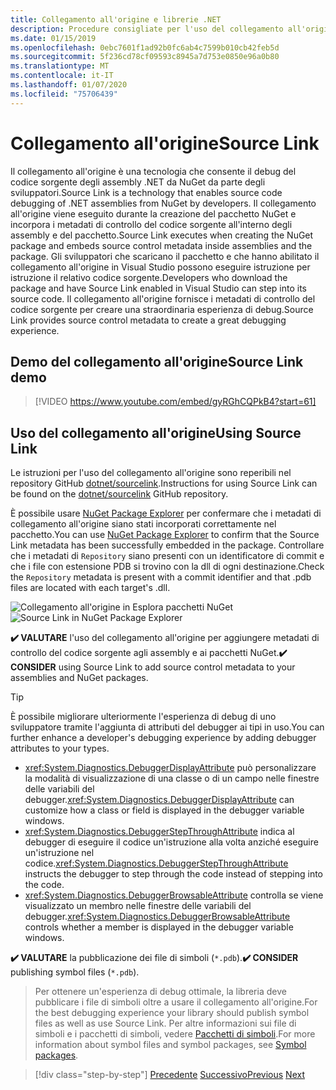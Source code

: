 ```yaml
---
title: Collegamento all'origine e librerie .NET
description: Procedure consigliate per l'uso del collegamento all'origine per migliorare il debug per le librerie .NET.
ms.date: 01/15/2019
ms.openlocfilehash: 0ebc7601f1ad92b0fc6ab4c7599b010cb42feb5d
ms.sourcegitcommit: 5f236cd78cf09593c8945a7d753e0850e96a0b80
ms.translationtype: MT
ms.contentlocale: it-IT
ms.lasthandoff: 01/07/2020
ms.locfileid: "75706439"
---
```

# <a name="source-link"></a><span data-ttu-id="e13f4-103">Collegamento all'origine</span><span class="sxs-lookup"><span data-stu-id="e13f4-103">Source Link</span></span>

<span data-ttu-id="e13f4-104">Il collegamento all'origine è una tecnologia che consente il debug del codice sorgente degli assembly .NET da NuGet da parte degli sviluppatori.</span><span class="sxs-lookup"><span data-stu-id="e13f4-104">Source Link is a technology that enables source code debugging of .NET assemblies from NuGet by developers.</span></span> <span data-ttu-id="e13f4-105">Il collegamento all'origine viene eseguito durante la creazione del pacchetto NuGet e incorpora i metadati di controllo del codice sorgente all'interno degli assembly e del pacchetto.</span><span class="sxs-lookup"><span data-stu-id="e13f4-105">Source Link executes when creating the NuGet package and embeds source control metadata inside assemblies and the package.</span></span> <span data-ttu-id="e13f4-106">Gli sviluppatori che scaricano il pacchetto e che hanno abilitato il collegamento all'origine in Visual Studio possono eseguire istruzione per istruzione il relativo codice sorgente.</span><span class="sxs-lookup"><span data-stu-id="e13f4-106">Developers who download the package and have Source Link enabled in Visual Studio can step into its source code.</span></span> <span data-ttu-id="e13f4-107">Il collegamento all'origine fornisce i metadati di controllo del codice sorgente per creare una straordinaria esperienza di debug.</span><span class="sxs-lookup"><span data-stu-id="e13f4-107">Source Link provides source control metadata to create a great debugging experience.</span></span>

## <a name="source-link-demo"></a><span data-ttu-id="e13f4-108">Demo del collegamento all'origine</span><span class="sxs-lookup"><span data-stu-id="e13f4-108">Source Link demo</span></span>

> [!VIDEO https://www.youtube.com/embed/gyRGhCQPkB4?start=61]

## <a name="using-source-link"></a><span data-ttu-id="e13f4-109">Uso del collegamento all'origine</span><span class="sxs-lookup"><span data-stu-id="e13f4-109">Using Source Link</span></span>

<span data-ttu-id="e13f4-110">Le istruzioni per l'uso del collegamento all'origine sono reperibili nel repository GitHub [dotnet/sourcelink](https://github.com/dotnet/sourcelink/blob/master/README.md).</span><span class="sxs-lookup"><span data-stu-id="e13f4-110">Instructions for using Source Link can be found on the [dotnet/sourcelink](https://github.com/dotnet/sourcelink/blob/master/README.md) GitHub repository.</span></span>

<span data-ttu-id="e13f4-111">È possibile usare [NuGet Package Explorer](https://github.com/NuGetPackageExplorer/NuGetPackageExplorer) per confermare che i metadati di collegamento all'origine siano stati incorporati correttamente nel pacchetto.</span><span class="sxs-lookup"><span data-stu-id="e13f4-111">You can use [NuGet Package Explorer](https://github.com/NuGetPackageExplorer/NuGetPackageExplorer) to confirm that the Source Link metadata has been successfully embedded in the package.</span></span> <span data-ttu-id="e13f4-112">Controllare che i metadati di `Repository` siano presenti con un identificatore di commit e che i file con estensione PDB si trovino con la dll di ogni destinazione.</span><span class="sxs-lookup"><span data-stu-id="e13f4-112">Check the `Repository` metadata is present with a commit identifier and that .pdb files are located with each target's .dll.</span></span>

<span data-ttu-id="e13f4-113">![Collegamento all'origine in Esplora pacchetti NuGet](./media/sourcelink/nuget-package-explorer-sourcelink.png "Collegamento all'origine in Esplora pacchetti NuGet")</span><span class="sxs-lookup"><span data-stu-id="e13f4-113">![Source Link in NuGet Package Explorer](./media/sourcelink/nuget-package-explorer-sourcelink.png "Source Link in NuGet Package Explorer")</span></span>

<span data-ttu-id="e13f4-114">**✔️ VALUTARE** l'uso del collegamento all'origine per aggiungere metadati di controllo del codice sorgente agli assembly e ai pacchetti NuGet.</span><span class="sxs-lookup"><span data-stu-id="e13f4-114">**✔️ CONSIDER** using Source Link to add source control metadata to your assemblies and NuGet packages.</span></span>

> [!TIP]
> <span data-ttu-id="e13f4-115">È possibile migliorare ulteriormente l'esperienza di debug di uno sviluppatore tramite l'aggiunta di attributi del debugger ai tipi in uso.</span><span class="sxs-lookup"><span data-stu-id="e13f4-115">You can further enhance a developer's debugging experience by adding debugger attributes to your types.</span></span>
>
> * <span data-ttu-id="e13f4-116"><xref:System.Diagnostics.DebuggerDisplayAttribute> può personalizzare la modalità di visualizzazione di una classe o di un campo nelle finestre delle variabili del debugger.</span><span class="sxs-lookup"><span data-stu-id="e13f4-116"><xref:System.Diagnostics.DebuggerDisplayAttribute> can customize how a class or field is displayed in the debugger variable windows.</span></span>
> * <span data-ttu-id="e13f4-117"><xref:System.Diagnostics.DebuggerStepThroughAttribute> indica al debugger di eseguire il codice un'istruzione alla volta anziché eseguire un'istruzione nel codice.</span><span class="sxs-lookup"><span data-stu-id="e13f4-117"><xref:System.Diagnostics.DebuggerStepThroughAttribute> instructs the debugger to step through the code instead of stepping into the code.</span></span>
> * <span data-ttu-id="e13f4-118"><xref:System.Diagnostics.DebuggerBrowsableAttribute> controlla se viene visualizzato un membro nelle finestre delle variabili del debugger.</span><span class="sxs-lookup"><span data-stu-id="e13f4-118"><xref:System.Diagnostics.DebuggerBrowsableAttribute> controls whether a member is displayed in the debugger variable windows.</span></span>

<span data-ttu-id="e13f4-119">**✔️ VALUTARE** la pubblicazione dei file di simboli (`*.pdb`).</span><span class="sxs-lookup"><span data-stu-id="e13f4-119">**✔️ CONSIDER** publishing symbol files (`*.pdb`).</span></span>

> <span data-ttu-id="e13f4-120">Per ottenere un'esperienza di debug ottimale, la libreria deve pubblicare i file di simboli oltre a usare il collegamento all'origine.</span><span class="sxs-lookup"><span data-stu-id="e13f4-120">For the best debugging experience your library should publish symbol files as well as use Source Link.</span></span> <span data-ttu-id="e13f4-121">Per altre informazioni sui file di simboli e i pacchetti di simboli, vedere [Pacchetti di simboli](./nuget.md#symbol-packages).</span><span class="sxs-lookup"><span data-stu-id="e13f4-121">For more information about symbol files and symbol packages, see [Symbol packages](./nuget.md#symbol-packages).</span></span>

>[!div class="step-by-step"]
><span data-ttu-id="e13f4-122">[Precedente](dependencies.md)
>[Successivo](publish-nuget-package.md)</span><span class="sxs-lookup"><span data-stu-id="e13f4-122">[Previous](dependencies.md)
[Next](publish-nuget-package.md)</span></span>
